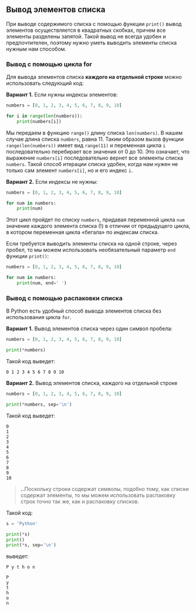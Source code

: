 ## Вывод элементов списка

При выводе содержимого списка с помощью функции `print()` вывод элементов осуществляется в квадратных скобках, причем все элементы разделены запятой. Такой вывод не всегда удобен и предпочтителен, поэтому нужно уметь выводить элементы списка нужным нам способом.

### Вывод с помощью цикла for

Для вывода элементов списка **каждого на отдельной строке** можно использовать следующий код:

**Вариант 1.** Если нужны индексы элементов:

```python
numbers = [0, 1, 2, 3, 4, 5, 6, 7, 8, 9, 10]

for i in range(len(numbers)):
    print(numbers[i])
```

Мы передаем в функцию `range()` длину списка `len(numbers)`. В нашем случае длина списка `numbers`, равна 11. Таким образом вызов функции `range(len(numbers))` имеет вид `range(11)` и переменная цикла `i` последовательно перебирает все значения от 0 до 10. Это означает, что выражение `numbers[i]` последовательно вернет все элементы списка `numbers`. Такой способ итерации списка удобен, когда нам нужен не только сам элемент `numbers[i]`, но и его индекс `i`.

**Вариант 2.** Если индексы не нужны:

```python
numbers = [0, 1, 2, 3, 4, 5, 6, 7, 8, 9, 10]

for num in numbers:
    print(num)
```

Этот цикл пройдет по списку `numbers`, придавая переменной цикла `num` значение каждого элемента списка (!) в отличии от предыдущего цикла, в котором переменная цикла «бегала» по индексам списка.

Если требуется выводить элементы списка на одной строке, через пробел, то мы можем использовать необязательный параметр `end` функции `print()`:

```python
numbers = [0, 1, 2, 3, 4, 5, 6, 7, 8, 9, 10]

for num in numbers:
    print(num, end=' ')
```

###  Вывод с помощью распаковки списка

В Python есть удобный способ вывода элементов списка без использования цикла `for`.

**Вариант 1.** Вывод элементов списка через один символ пробела:

```python
numbers = [0, 1, 2, 3, 4, 5, 6, 7, 8, 9, 10]

print(*numbers)
```

Такой код выведет:

```no-highlight
0 1 2 3 4 5 6 7 8 9 10
```

**Вариант 2.** Вывод элементов списка, каждого на отдельной строке

```python
numbers = [0, 1, 2, 3, 4, 5, 6, 7, 8, 9, 10]

print(*numbers, sep='\n')
```

Такой код выведет:

```no-highlight
0
1
2
3
4
5
6
7
8
9
10
```

> <img src="https://ucarecdn.com/e69103c3-11bc-407c-9c0b-43e2b6e07cd5/" alt="img" style="zoom:25%;" />Поскольку строки содержат символы, подобно тому, как списки содержат элементы, то мы можем использовать распаковку строк точно так же, как и распаковку списков. 

Такой код:

```python
s = 'Python'

print(*s)
print()
print(*s, sep='\n')
```

выведет:

```no-highlight
P y t h o n

P
y
t
h
o
n
```